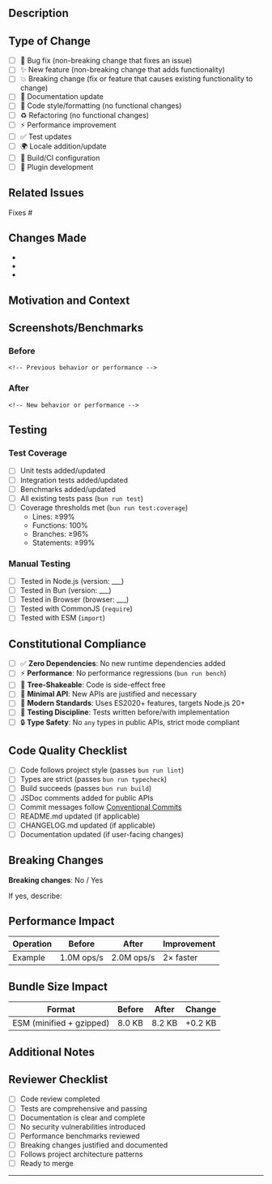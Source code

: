 ## Description

<!-- Provide a clear and concise description of what this PR does -->

## Type of Change

<!-- Mark the relevant option with an 'x' -->

- [ ] 🐛 Bug fix (non-breaking change that fixes an issue)
- [ ] ✨ New feature (non-breaking change that adds functionality)
- [ ] 💥 Breaking change (fix or feature that causes existing functionality to change)
- [ ] 📝 Documentation update
- [ ] 🎨 Code style/formatting (no functional changes)
- [ ] ♻️ Refactoring (no functional changes)
- [ ] ⚡️ Performance improvement
- [ ] ✅ Test updates
- [ ] 🌍 Locale addition/update
- [ ] 🔧 Build/CI configuration
- [ ] 🔌 Plugin development

## Related Issues

<!-- Link related issues using keywords: Fixes #123, Closes #456, Related to #789 -->

Fixes #

## Changes Made

<!-- List the key changes in this PR -->

-
-
-

## Motivation and Context

<!-- Why is this change required? What problem does it solve? -->

## Screenshots/Benchmarks

<!-- If applicable, add screenshots or benchmark results -->

### Before

```
<!-- Previous behavior or performance -->
```

### After

```
<!-- New behavior or performance -->
```

## Testing

<!-- Describe the tests you've added or run -->

### Test Coverage

- [ ] Unit tests added/updated
- [ ] Integration tests added/updated
- [ ] Benchmarks added/updated
- [ ] All existing tests pass (`bun run test`)
- [ ] Coverage thresholds met (`bun run test:coverage`)
  - Lines: ≥99%
  - Functions: 100%
  - Branches: ≥96%
  - Statements: ≥99%

### Manual Testing

<!-- Describe manual testing performed -->

- [ ] Tested in Node.js (version: \_\_\_)
- [ ] Tested in Bun (version: \_\_\_)
- [ ] Tested in Browser (browser: \_\_\_)
- [ ] Tested with CommonJS (`require`)
- [ ] Tested with ESM (`import`)

## Constitutional Compliance

<!-- Confirm adherence to project principles (see CONTRIBUTING.md) -->

- [ ] ✅ **Zero Dependencies**: No new runtime dependencies added
- [ ] ⚡️ **Performance**: No performance regressions (`bun run bench`)
- [ ] 🌳 **Tree-Shakeable**: Code is side-effect free
- [ ] 📏 **Minimal API**: New APIs are justified and necessary
- [ ] 🎯 **Modern Standards**: Uses ES2020+ features, targets Node.js 20+
- [ ] 🧪 **Testing Discipline**: Tests written before/with implementation
- [ ] 🔒 **Type Safety**: No `any` types in public APIs, strict mode compliant

## Code Quality Checklist

- [ ] Code follows project style (passes `bun run lint`)
- [ ] Types are strict (passes `bun run typecheck`)
- [ ] Build succeeds (passes `bun run build`)
- [ ] JSDoc comments added for public APIs
- [ ] Commit messages follow [Conventional Commits](https://www.conventionalcommits.org/)
- [ ] README.md updated (if applicable)
- [ ] CHANGELOG.md updated (if applicable)
- [ ] Documentation updated (if user-facing changes)

## Breaking Changes

<!-- If this is a breaking change, describe: -->
<!-- 1. What breaks -->
<!-- 2. Migration path for users -->
<!-- 3. Why the breaking change is necessary -->

**Breaking changes**: No / Yes

If yes, describe:

## Performance Impact

<!-- For performance-sensitive changes, include benchmark comparisons -->

| Operation | Before     | After      | Improvement |
| --------- | ---------- | ---------- | ----------- |
| Example   | 1.0M ops/s | 2.0M ops/s | 2× faster   |

## Bundle Size Impact

<!-- If applicable, show bundle size changes -->

| Format                   | Before | After  | Change  |
| ------------------------ | ------ | ------ | ------- |
| ESM (minified + gzipped) | 8.0 KB | 8.2 KB | +0.2 KB |

## Additional Notes

<!-- Any additional information reviewers should know -->

## Reviewer Checklist

<!-- For maintainers reviewing this PR -->

- [ ] Code review completed
- [ ] Tests are comprehensive and passing
- [ ] Documentation is clear and complete
- [ ] No security vulnerabilities introduced
- [ ] Performance benchmarks reviewed
- [ ] Breaking changes justified and documented
- [ ] Follows project architecture patterns
- [ ] Ready to merge

---

<!-- Thank you for contributing to @pyyupsk/fdu! 🎉 -->
